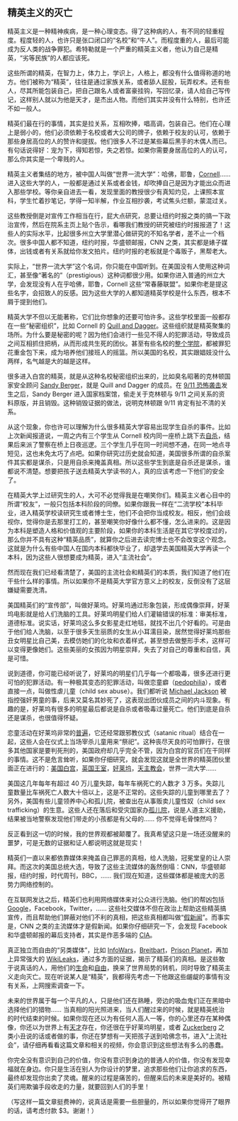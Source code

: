 ## 精英主义的灭亡

精英主义是一种精神疾病，是一种心理变态。得了这种病的人，有不同的轻重程度。程度轻的人，也许只是张口闭口的“名校”和“牛人”。而程度重的人，最后可能成为反人类的战争罪犯。希特勒就是一个严重的精英主义者，他认为自己是精英，“劣等民族”的人都应该死。

这些所谓的精英，在智力上，体力上，学识上，人格上，都没有什么值得称道的地方。他们被称为“精英”，往往是通过家族关系，或者舔人屁股，玩弄权术。还有些人，尽其所能包装自己，把自己跟名人或者富豪挂钩，写回忆录，请人给自己写传记，这样别人就以为他是天才，是杰出人物。而他们其实并没有什么特别，也许还不如一般人。

精英们最在行的事情，其实是拉关系，互相吹捧，唱高调，包装自己。他们在心理上是弱小的，他们必须依赖于名校或者大公司的牌子，依赖于校友的认可，依赖于那些身居高位的人的赞许和提拔。他们很多人不过是某些幕后黑手的木偶人而已。有句话说得好：宠为下，得知若惊，失之若惊。如果你需要身居高位的人的认可，那么你其实是一个卑贱的人。

精英主义者集结的地方，被中国人叫做“世界一流大学”：哈佛，耶鲁，[Cornell](http://www.yinwang.org/blog-cn/2014/01/04/authority)…… 进入这些大学的人，一般都是通过关系或者金钱，却吹捧自己是因为才能出众而进入那些学校。等你亲自进去一看，发现里面的教授很少有真知灼见，上课照本宣科，学生忙着抄笔记，学得一知半解，作业互相抄袭，考试焦头烂额，蒙混过关。

这些教授倒是对宣传工作相当在行，屁大点研究，总要让纽约时报之类的搞一下政治宣传，然后在院系主页上贴个告示，看哪我们教授的研究被纽约时报报道了！这些人的实际水平，比起很多州立大学里潜心做研究的不知名学者，差不止一个档次。很多中国人都不知道，纽约时报，华盛顿邮报，CNN 之类，其实都是婊子媒体，出钱或者有关系就给你发文拍片。纽约时报的老板就是个毒贩子，黑帮老大。

实际上，“世界一流大学”这个名词，你只能在中国听到。在美国没有人使用这种词汇，甚至像“著名的”（prestigious）这种词都很少用。如果你进入普通的州立大学，会发现没有人在乎哈佛，耶鲁，Cornell 这些“常春藤联盟”。如果你老是提这些名字，会招致人的反感。因为这些大学的人都知道精英学校是什么东西，根本不屑于提到他们。

精英大学不但以无能著称，它们比你想象的还要可怕许多。这些学校里面一般都存在一些“秘密组织”，比如 Cornell 的 [Quill and Dagger](https://en.wikipedia.org/wiki/Quill_and_Dagger)。这些组织就是精英聚集的场所。为什么要是秘密的呢？因为他们会进行一些见不得人的犯罪活动，导致成员之间互相抓住把柄，从而形成共生死的团伙。甚至有些名校的[整个学院](https://www.youtube.com/watch?v=cKy2c-itZEg&feature=youtu.be&t=1255)，都被罪犯花重金包下来，成为培养他们接班人的摇篮。所以美国的名校，其实跟娼妓没什么两样，名气越是大的越是这样。

很多进入白宫的精英，就是从这种名校秘密组织出来的，比如臭名昭著的克林顿国家安全顾问 [Sandy Berger](https://en.wikipedia.org/wiki/Sandy_Berger)，就是 Quill and Dagger 的成员。在 [9/11 恐怖袭击](http://www.yinwang.org/blog-cn/2016/12/01/september-eleven)发生之后，Sandy Berger 进入国家档案馆，偷走关于克林顿与 9/11 之间关系的资料原版，并且销毁。这种销毁证据的做法，说明克林顿跟 9/11 肯定有扯不清的关系。

从这个现象，你也许可以理解为什么很多精英大学容易出现学生自杀的事件。比如上次新闻报道说，一周之内有三个学生从 Cornell 校内同一座桥上跳下去[自杀](http://www.nytimes.com/2010/03/17/education/17cornell.html)，结果后来派了警察在桥上日夜巡逻。三个学生几乎在同一时间想不通，在同一地点寻短见，这也未免太巧了点吧。如果你研究过历史就会知道，美国很多所谓的自杀案件其实都是谋杀，只是用自杀来掩盖真相。所以这些学生到底是自杀还是谋杀，谁都说不清楚。想要把孩子送去精英大学读书的人，真的应该考虑一下他们的安全了。

在精英大学上过研究生的人，大可不必觉得我是在嘲笑你们。精英主义者心目中的所谓“校友”，一般只包括本科阶段的同僚。如果你跟我一样在“二流学校”本科毕业，进入精英学校读研究生或者博士生，他们不会把你当成校友。相反，他们会歧视你，觉得你是去那里打工的，甚至嘲笑你好像什么都不懂，怎么进来的。这是因为本科是塑造人格和价值观的主要阶段，如果你的本科生活是在其它学校度过的，那么你并不具有这种“精英品质”，就算你之后进去读完博士也不会改变这个观念。这就是为什么有些中国人在国内本科都快毕业了，却退学去美国精英大学再读一个本科，因为这些人很想要成为精英，进入“主流社会”。

然而现在我们已经看清楚了，美国的主流社会和精英们的本质，我们知道了他们在干些什么样的事情。所以如果你不是精英大学官方意义上的校友，反倒没有了这层嫌疑需要洗清。

美国精英们的“宣传部”，叫做好莱坞。好莱坞通过形象包装，形成偶像崇拜，好莱坞电影就是给人们洗脑的工具。好莱坞明星们给人们灌输错误的标准：审美标准，道德标准。说实话，好莱坞这么多女影星走红地毯，就找不出几个好看的。可是由于他们给人洗脑，以至于很多天生丽质的女生从小耳濡目染，居然觉得好莱坞那些丑女明星比自己美，去模仿她们的化妆和衣着样式，甚至想去做整形手术，这样可以变得更像她们。这些美丽的女孩因为明星崇拜，失去了对自己的尊重和自信，真是可惜。

说到道德，你可能已经听说了，好莱坞的明星们几乎每一个都吸毒，很多还进行更可怕的犯罪活动。有一种极其变态的犯罪活动，叫做恋童癖（[pedophilia](https://en.wikipedia.org/wiki/Pedophilia)），或者直接一点，叫做性虐儿童（child sex abuse）。我们都听说 [Michael Jackson](https://youtu.be/iZ0B4jjNdjM?t=2963) 被指控强奸男童的事，后来又莫名其妙死了，这表现出团伙成员之间的内斗现象。有趣的是，好莱坞有很多的明星最后都说是自杀或者吸毒过量死亡。他们到底是自杀还是谋杀，也很值得怀疑。

恋童活动在好莱坞非常的[普遍](https://www.youtube.com/watch?v=roW238dfUUk)，它还经常跟邪教仪式（satanic ritual）结合在一起，这些人会在仪式上当场宰杀儿童用来“祭祀”。这种丧尽天良的可怕罪行，在很多其他国家是要判死刑的，美国政府却几乎完全不管，因为白宫的官员们在干同样的事情。这不是危言耸听，如果你仔细研究，就会发现这就是全世界的精英团伙里面正在进行的：[美国白宫](https://www.youtube.com/watch?v=ekejhDu-biQ)，[英国王室](https://www.youtube.com/watch?v=NUfJXdMIRGw)，[好莱坞](https://www.youtube.com/watch?v=roW238dfUUk)，[天主教会](https://en.wikipedia.org/wiki/Catholic_Church_sexual_abuse_cases)，世界一流大学……

美国这几年每年有超过 40 万儿童失踪，每年车祸死亡的人数才 3 万多。失踪儿童数量比车祸死亡人数大十倍以上，这是不正常的。这些失踪的儿童到哪里去了？另外，美国有些儿童领养中心和孤儿院，被查出在从事贩卖儿童性奴（child sex trafficking）的生意。这些人还在落后和受灾国家办[孤儿院](http://www.usapoliticstoday.com/hillary-clinton-kids-wikileaks-nuke-hillary-see-potential-clinton-foundation-sex-trafficking-ring)，说是人道主义援助，结果被当地警察发现他们带走的小孩都是有父母的…… 你不觉得毛骨悚然吗？

反正看到这一切的时候，我的世界观都被颠覆了。我真希望这只是一场还没醒来的噩梦，可是无数的证据和证人都说明这就是现实！

精英们一直以来都依靠媒体来掩盖自己罪恶的真相，给人洗脑，冠冕堂皇的让人崇拜。而这次的美国总统大选，导致了这些主流媒体的轰然倒塌：CNN，华盛顿邮报，纽约时报，时代周刊，BBC，…… 我们现在知道，这些媒体都是被庞大的恶势力网络控制的。

在互联网发达之后，精英们也利用网络媒体来对公众进行洗脑。他们的帮凶包括 [Google](https://twitter.com/wikileaks/status/809305627319291906)，Facebook，Twitter，…… 这些社交媒体不但在政治上帮助这些精英搞宣传，而且帮助他们屏蔽对他们不利的真相，把这些真相都叫做“[假新闻](https://www.facebook.com/zuck/posts/10103253901916271)”。而事实是，CNN 之类的主流媒体才是假新闻。如果你仔细研究一下，会发现 Facebook 和华盛顿邮报的幕后支持者，其实是作恶多端的 [CIA](https://www.youtube.com/watch?v=oFH3uLuNL5Y)。

真正独立而自由的“另类媒体”，比如 [InfoWars](http://www.infowars.com/)，[Breitbart](http://www.wnd.com/)，[Prison Planet](http://www.prisonplanet.com)，再加上异常强大的 [WikiLeaks](https://wikileaks.org/)，通过多方面的证据，揭示了精英们的真相。是这些敢于说真话的人，用他们的[生命](https://en.wikipedia.org/wiki/Andrew_Breitbart#Death)和[自由](http://www.yinwang.org/blog-cn/2016/11/22/assange-donation)，换来了世界局势的转机，同时导致了精英主义走向灭亡。现在听说某人是“精英”，我都得先考虑一下他跟这些龌龊的事情有没有关系，上网搜索调查一下。

未来的世界属于每一个平凡的人，只是他们还在熟睡，旁边的吸血鬼们正在黑暗中选择他们的猎物…… 当真相的阳光照进来，当人们醒过来的时候，就是精英统治的时代结束的时候。如果你现在还以为有任何人高人一等，你的心里还存在某种偶像，你还以为世界上有[天才](http://www.yinwang.org/blog-cn/2015/10/18/turing)存在，你还很在乎好莱坞明星，或者 [Zuckerberg](https://www.youtube.com/watch?v=oFH3uLuNL5Y) 之类小丑说的话或者做的事，你还在梦想有一天把孩子送到哈佛念书，进入“上流社会”，请仔细再看看这篇文章和相关的视频，你会意识到这些想法有多么的愚蠢。

你完全没有意识到自己的价值，你没有意识到身边的普通人的价值，你没有发现幸福就在身边。你只是生活在别人为你设计的梦里，追求那些他们让你追求的东西，最终却发现你出卖了灵魂。醒来的过程是痛苦的，但醒来后的未来是美好的。被精英们用欺骗手段收走的力量，就要回到人们的手里！

（写这样一篇文章挺费神的，说真话是需要一些胆量的，所以如果你觉得开了眼界的话，请考虑付款 $3。谢谢！）
